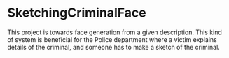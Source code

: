 # SketchingCriminalFace
This project is towards face generation from a given description. This kind of system is beneficial for the Police department where a victim explains details of the criminal, and someone has to make a sketch of the criminal.
